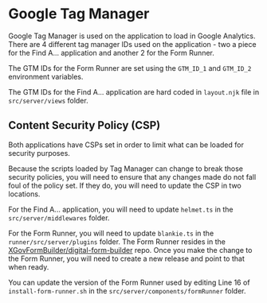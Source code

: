 # Google Tag Manager

Google Tag Manager is used on the application to load in Google Analytics. There are 4 different tag manager IDs used on the application - two a piece for the Find A... application and another 2 for the Form Runner.

The GTM IDs for the Form Runner are set using the `GTM_ID_1` and `GTM_ID_2` environment variables.

The GTM IDs for the Find A... application are hard coded in `layout.njk` file in `src/server/views` folder.

## Content Security Policy (CSP)

Both applications have CSPs set in order to limit what can be loaded for security purposes.

Because the scripts loaded by Tag Manager can change to break those security policies, you will need to ensure that any changes made do not fall foul of the policy set. If they do, you will need to update the CSP in two locations.

For the Find A... application, you will need to update `helmet.ts` in the `src/server/middlewares` folder.

For the Form Runner, you will need to update `blankie.ts` in the `runner/src/server/plugins` folder. The Form Runner resides in the [XGovFormBuilder/digital-form-builder](https://github.com/XGovFormBuilder/digital-form-builder) repo. Once you make the change to the Form Runner, you will need to create a new release and point to that when ready.

You can update the version of the Form Runner used by editing Line 16 of `install-form-runner.sh` in the `src/server/components/formRunner` folder.
